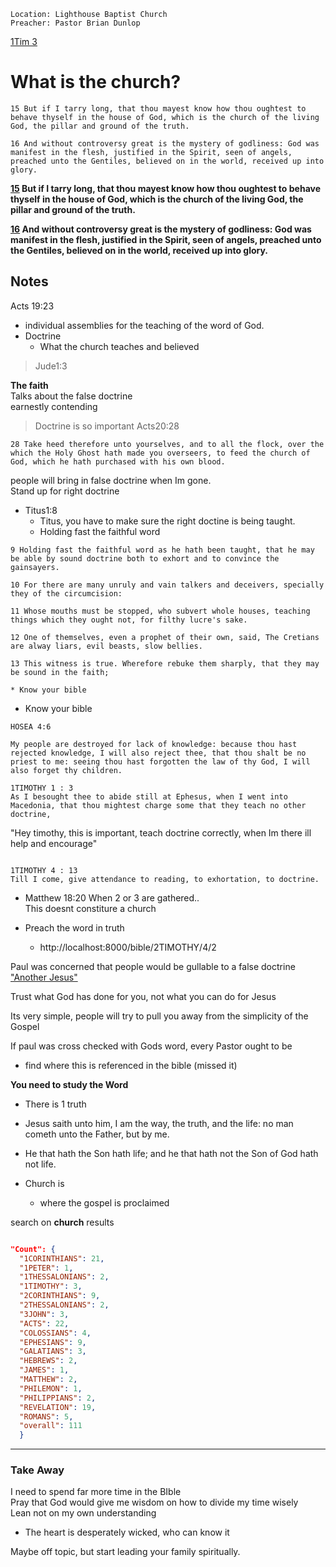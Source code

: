 ```
Location: Lighthouse Baptist Church
Preacher: Pastor Brian Dunlop
```
[1Tim 3](https://bible.mintz5.com/bible/1timothy/3)

# What is the church?

```
15 But if I tarry long, that thou mayest know how thou oughtest to behave thyself in the house of God, which is the church of the living God, the pillar and ground of the truth.

16 And without controversy great is the mystery of godliness: God was manifest in the flesh, justified in the Spirit, seen of angels, preached unto the Gentiles, believed on in the world, received up into glory.
```
  <p><b><left><a href=3/15?json=false> 15</a> But if I tarry long, that thou mayest know how thou oughtest to behave thyself in the house of God, which is the church of the living God, the pillar and ground of the truth. </b></p>
    
<p><b><left><a href=3/16?json=false> 16</a> And without controversy great is the mystery of godliness: God was manifest in the flesh, justified in the Spirit, seen of angels, preached unto the Gentiles, believed on in the world, received up into glory. </b></p>
    
## Notes
Acts 19:23
- individual assemblies for the teaching of the word of God.  
- Doctrine 
  * What the church teaches and believed
>Jude1:3  

__The faith__  
Talks about the false doctrine  
earnestly contending

>Doctrine is so important
Acts20:28
```
28 Take heed therefore unto yourselves, and to all the flock, over the which the Holy Ghost hath made you overseers, to feed the church of God, which he hath purchased with his own blood.
```
people will bring in false doctrine when Im gone.  
Stand up for right doctrine  

- Titus1:8  
  * Titus, you have to make sure the right doctine is being taught.  
  * Holding fast the faithful word  
```
9 Holding fast the faithful word as he hath been taught, that he may be able by sound doctrine both to exhort and to convince the gainsayers.

10 For there are many unruly and vain talkers and deceivers, specially they of the circumcision:

11 Whose mouths must be stopped, who subvert whole houses, teaching things which they ought not, for filthy lucre's sake.

12 One of themselves, even a prophet of their own, said, The Cretians are alway liars, evil beasts, slow bellies.

13 This witness is true. Wherefore rebuke them sharply, that they may be sound in the faith;

* Know your bible

```
* Know your bible
```
HOSEA 4:6

My people are destroyed for lack of knowledge: because thou hast rejected knowledge, I will also reject thee, that thou shalt be no priest to me: seeing thou hast forgotten the law of thy God, I will also forget thy children.
```

```
1TIMOTHY 1 : 3
As I besought thee to abide still at Ephesus, when I went into Macedonia, that thou mightest charge some that they teach no other doctrine,
```

"Hey timothy, this is important, teach doctrine correctly, when Im there ill help and encourage"
```

1TIMOTHY 4 : 13
Till I come, give attendance to reading, to exhortation, to doctrine.
```

* Matthew 18:20
  When 2 or 3 are gathered..  
  This doesnt constiture a church  

* Preach the word in truth
  * http://localhost:8000/bible/2TIMOTHY/4/2

Paul was concerned that people would be gullable to a false doctrine ["Another Jesus"](https://bible.mintz5.com/bible/2corinthians/11/4)


Trust what God has done for you, not what you can do for Jesus  

Its very simple, people will try to pull you away from the simplicity of the Gospel  

If paul was cross checked with Gods word, every Pastor ought to be  
  * find where this is referenced in the bible (missed it)

**You need to study the Word**  


- There is 1 truth
- Jesus saith unto him, I am the way, the truth, and the life: no man cometh unto the Father, but by me.  
- He that hath the Son hath life; and he that hath not the Son of God hath not life.  

- Church is
  * where the gospel is proclaimed

search on **church** results
```json

"Count": {
  "1CORINTHIANS": 21,
  "1PETER": 1,
  "1THESSALONIANS": 2,
  "1TIMOTHY": 3,
  "2CORINTHIANS": 9,
  "2THESSALONIANS": 2,
  "3JOHN": 3,
  "ACTS": 22,
  "COLOSSIANS": 4,
  "EPHESIANS": 9,
  "GALATIANS": 3,
  "HEBREWS": 2,
  "JAMES": 1,
  "MATTHEW": 2,
  "PHILEMON": 1,
  "PHILIPPIANS": 2,
  "REVELATION": 19,
  "ROMANS": 5,
  "overall": 111
  }
```
--- 
### Take Away

I need to spend far more time in the BIble  
Pray that God would give me wisdom on how to divide my time wisely  
Lean not on my own understanding
  * The heart is desperately wicked, who can know it

Maybe off topic, but start leading your family spiritually.
